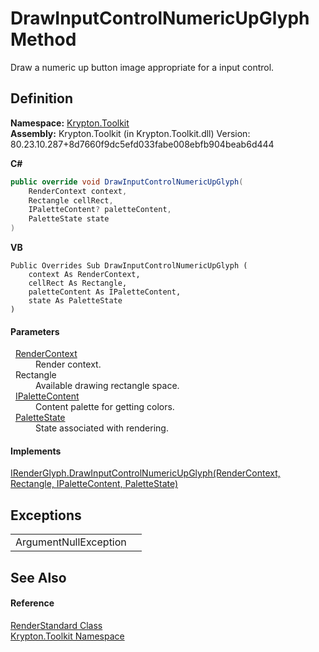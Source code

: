 # DrawInputControlNumericUpGlyph Method


Draw a numeric up button image appropriate for a input control.



## Definition
**Namespace:** <a href="79d2eac2-21f4-54ff-7552-b20c33c30600.md">Krypton.Toolkit</a>  
**Assembly:** Krypton.Toolkit (in Krypton.Toolkit.dll) Version: 80.23.10.287+8d7660f9dc5efd033fabe008ebfb904beab6d444

**C#**
``` C#
public override void DrawInputControlNumericUpGlyph(
	RenderContext context,
	Rectangle cellRect,
	IPaletteContent? paletteContent,
	PaletteState state
)
```
**VB**
``` VB
Public Overrides Sub DrawInputControlNumericUpGlyph ( 
	context As RenderContext,
	cellRect As Rectangle,
	paletteContent As IPaletteContent,
	state As PaletteState
)
```



#### Parameters
<dl><dt>  <a href="ef60a5af-08ff-7a94-87f5-362a7e392cd4.md">RenderContext</a></dt><dd>Render context.</dd><dt>  Rectangle</dt><dd>Available drawing rectangle space.</dd><dt>  <a href="f2a5541d-c7c1-2c4b-162d-a4616ecccc95.md">IPaletteContent</a></dt><dd>Content palette for getting colors.</dd><dt>  <a href="93e626cd-00cf-240e-06c6-ab4d47e982ba.md">PaletteState</a></dt><dd>State associated with rendering.</dd></dl>

#### Implements
<a href="91e05986-2005-a64a-f7ac-acdafdf05293.md">IRenderGlyph.DrawInputControlNumericUpGlyph(RenderContext, Rectangle, IPaletteContent, PaletteState)</a>  


## Exceptions
<table>
<tr>
<td>ArgumentNullException</td>
<td /></tr>
</table>

## See Also


#### Reference
<a href="8a8b9945-a6ad-21c4-5182-014e3b962e19.md">RenderStandard Class</a>  
<a href="79d2eac2-21f4-54ff-7552-b20c33c30600.md">Krypton.Toolkit Namespace</a>  
